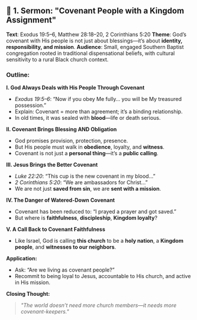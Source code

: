 
## 🔹 1. **Sermon: "Covenant People with a Kingdom Assignment"**

**Text**: Exodus 19:5–6, Matthew 28:18–20, 2 Corinthians 5:20
**Theme**: God’s covenant with His people is not just about blessings—it’s about **identity, responsibility, and mission**.
**Audience**: Small, engaged Southern Baptist congregation rooted in traditional dispensational beliefs, with cultural sensitivity to a rural Black church context.


### Outline:

**I. God Always Deals with His People Through Covenant**

* *Exodus 19:5–6*: “Now if you obey Me fully… you will be My treasured possession.”
* Explain: Covenant = more than agreement; it’s a binding relationship.
* In old times, it was sealed with **blood**—life or death serious.

**II. Covenant Brings Blessing AND Obligation**

* God promises provision, protection, presence.
* But His people must walk in **obedience**, loyalty, and **witness**.
* Covenant is not just a **personal thing**—it’s a **public calling**.

**III. Jesus Brings the Better Covenant**

* *Luke 22:20*: “This cup is the new covenant in my blood…”
* *2 Corinthians 5:20*: “We are ambassadors for Christ…”
* We are not just **saved from sin**, we are **sent with a mission**.

**IV. The Danger of Watered-Down Covenant**

* Covenant has been reduced to: “I prayed a prayer and got saved.”
* But where is **faithfulness**, **discipleship**, **Kingdom loyalty**?

**V. A Call Back to Covenant Faithfulness**

* Like Israel, God is calling **this church** to be a **holy nation**, a **Kingdom people**, and **witnesses to our neighbors**.

**Application:**

* Ask: “Are we living as covenant people?”
* Recommit to being loyal to Jesus, accountable to His church, and active in His mission.

**Closing Thought:**

> *"The world doesn’t need more church members—it needs more covenant-keepers."*

